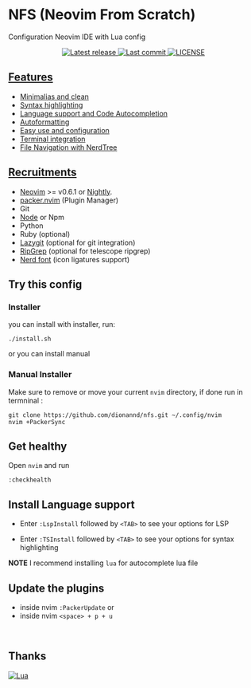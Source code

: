 # NFS (Neovim From Scratch)
Configuration Neovim IDE with Lua config

<div align="center"><p>
    <a href="https://github.com/dionannd/nfs/releases/latest">
      <img alt="Latest release" src="https://img.shields.io/github/v/release/dionannd/nfs" />
    </a>
    <a href="https://github.com/dionannd/nfs/pulse">
      <img alt="Last commit" src="https://img.shields.io/github/last-commit/dionannd/nfs"/>
    </a>
    <a href="https://github.com/dionannd/nfs/blob/main/LICENSE">
        <img src="https://img.shields.io/github/license/dionannd/nfs?style=flat-square&logo=GNU&label=License" alt="LICENSE"
      />
</p>
</div>

## Features
- Minimalias and clean
- Syntax highlighting
- Language support and Code Autocompletion
- Autoformatting
- Easy use and configuration
- Terminal integration
- File Navigation with NerdTree

## Recruitments
- [Neovim](https://neovim.io/) >= v0.6.1 or [Nightly](https://github.com/neovim/neovim/releases/tag/nightly).
- [packer.nvim](https://github.com/wbthomason/packer.nvim#quickstart) (Plugin Manager)
- Git
- [Node](https://nodejs.org/en/) or Npm
- Python
- Ruby (optional)
- [Lazygit](https://github.com/jesseduffield/lazygit) (optional for git integration)
- [RipGrep](https://github.com/BurntSushi/ripgrep) (optional for telescope ripgrep)
- [Nerd font](https://www.nerdfonts.com/) (icon ligatures support)

## Try this config

### Installer

you can install with installer, run:
```
./install.sh
```
or you can install manual

### Manual Installer

Make sure to remove or move your current `nvim` directory, 
if done run in termninal :

```
git clone https://github.com/dionannd/nfs.git ~/.config/nvim
nvim +PackerSync
```

## Get healthy

Open `nvim` and run
```
:checkhealth
```

## Install Language support

- Enter `:LspInstall` followed by `<TAB>` to see your options for LSP

- Enter `:TSInstall` followed by `<TAB>` to see your options for syntax highlighting

**NOTE** I recommend installing `lua` for autocomplete lua file

## Update the plugins

- inside nvim `:PackerUpdate` or
- inside nvim `<space> + p + u`

<br />

## Thanks

<div align="left" id="madewithlua">
	
[![Lua](https://img.shields.io/badge/Made%20with%20Lua-blue.svg?style=for-the-badge&logo=lua)](#madewithlua)
	
</div>
